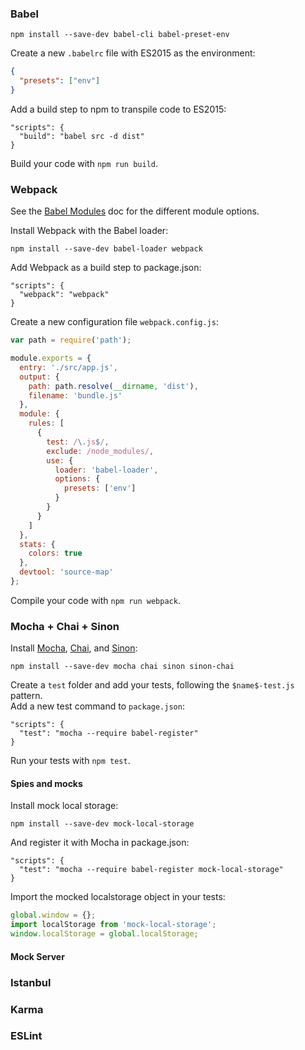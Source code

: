 ### Babel
```npm install --save-dev babel-cli babel-preset-env```

Create a new `.babelrc` file with ES2015 as the environment:

```json
{
  "presets": ["env"]
}
```

Add a build step to npm to transpile code to ES2015:

```
"scripts": {
  "build": "babel src -d dist"
}
```

Build your code with ```npm run build```.

### Webpack
See the [Babel Modules](https://babeljs.io/docs/plugins/#transform-plugins-modules) doc for the different module options.

Install Webpack with the Babel loader:

```npm install --save-dev babel-loader webpack```

Add Webpack as a build step to package.json:

```
"scripts": {
  "webpack": "webpack"
}
```

Create a new configuration file `webpack.config.js`:

```javascript
var path = require('path');

module.exports = {
  entry: './src/app.js',
  output: {
    path: path.resolve(__dirname, 'dist'),
    filename: 'bundle.js'
  },
  module: {
    rules: [
      {
        test: /\.js$/,
        exclude: /node_modules/,
        use: {
          loader: 'babel-loader',
          options: {
            presets: ['env']
          }
        }
      }
    ]
  },
  stats: {
    colors: true
  },
  devtool: 'source-map'
};
```

Compile your code with ```npm run webpack```.

### Mocha + Chai + Sinon

Install [Mocha](https://mochajs.org/), [Chai](http://chaijs.com/), and [Sinon]():

```npm install --save-dev mocha chai sinon sinon-chai```

Create a `test` folder and add your tests, following the `$name$-test.js` pattern.  
Add a new test command to `package.json`:

```
"scripts": {
  "test": "mocha --require babel-register"
}
```

Run your tests with ```npm test```.

#### Spies and mocks

Install mock local storage:

```npm install --save-dev mock-local-storage```

And register it with Mocha in package.json:

```
"scripts": {
  "test": "mocha --require babel-register mock-local-storage"
}
```

Import the mocked localstorage object in your tests:

```javascript
global.window = {};
import localStorage from 'mock-local-storage';
window.localStorage = global.localStorage;
```

#### Mock Server

### Istanbul

### Karma

### ESLint